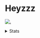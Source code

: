 # Heyzzz  

[![.](https://skillicons.dev/icons?i=js,ts,nextjs,nestjs,mongodb)](https://skillicons.dev)  

<details>
<summary>Stats</summary
<!--START_SECTION:waka-->

```txt
TypeScript   18 mins         █████████████████░░░░░░░░   67.60 %
JSON         7 mins          ███████░░░░░░░░░░░░░░░░░░   27.53 %
Prisma       1 min           █░░░░░░░░░░░░░░░░░░░░░░░░   04.45 %
Other        0 secs          ░░░░░░░░░░░░░░░░░░░░░░░░░   00.19 %
Markdown     0 secs          ░░░░░░░░░░░░░░░░░░░░░░░░░   00.14 %
```

<!--END_SECTION:waka-->
</details>
